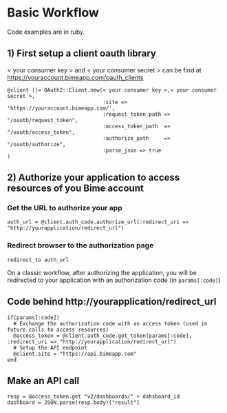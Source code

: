 # Basic Workflow

Code examples are in ruby.

## 1) First setup a client oauth library

< your consumer key > and < your consumer secret > can be find at https://youraccount.bimeapp.com/oauth_clients

    @client ||= OAuth2::Client.new(< your consumer key >,< your consumer secret >,
                                   :site => 'https://youraccount.bimeapp.com/',
                                   :request_token_path => "/oauth/request_token",
                                   :access_token_path  => "/oauth/access_token",
                                   :authorize_path     => "/oauth/authorize",
                                   :parse_json => true
    )


## 2) Authorize your application to access resources of you Bime account

### Get the URL to authorize your app
    auth_url = @client.auth_code.authorize_url(:redirect_uri => "http://yourapplication/redirect_url")

### Redirect browser to the authorization page
    redirect_to auth_url

On a classic workflow, after authorizing the application, you will be redirected to your application with an authorization code (in `params[:code]`)

## Code behind http://yourapplication/redirect_url

    if(params[:code])
      # Exchange the authorization code with an access token (used in future calls to access resources)
      @access_token = @client.auth_code.get_token(params[:code], :redirect_uri => "http://yourapplication/redirect_url")
      # Setup the API endpoint
      @client.site = "https://api.bimeapp.com"
    end

## Make an API call

    resp = @access_token.get "v2/dashboards/" + dahsboard_id
    dashboard = JSON.parse(resp.body)["result"]
